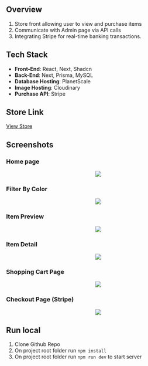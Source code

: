 ## Overview

 1. Store front allowing user to view and purchase items
 2. Communicate with Admin page via API calls
 3. Integrating Stripe for real-time banking transactions.

## Tech Stack
- **Front-End**: React, Next, Shadcn
- **Back-End**: Next, Prisma, MySQL
- **Database Hosting**: PlanetScale
- **Image Hosting**: Cloudinary
- **Purchase API**: Stripe

## Store Link
[View Store](https://e-commerce-store-9ucp0j9mz-bruce-liushaopeng.vercel.app/)

## Screenshots
### Home page
<p align="center">
  <img src="https://res.cloudinary.com/dkktswnhi/image/upload/v1694793220/Store%20Front%20Pictures/Screenshot_2023-09-15_at_11.52.07_AM_bnrbub.png" />
</p>

### Filter By Color
<p align="center">
  <img src="https://res.cloudinary.com/dkktswnhi/image/upload/v1694793378/Store%20Front%20Pictures/Screenshot_2023-09-15_at_11.56.09_AM_whmll9.png" />
</p>

### Item Preview
<p align="center" >
  <img src="https://res.cloudinary.com/dkktswnhi/image/upload/v1694793451/Store%20Front%20Pictures/Screenshot_2023-09-15_at_11.57.12_AM_mdgwld.png" />
</p>

### Item Detail
<p align="center" >
  <img src="https://res.cloudinary.com/dkktswnhi/image/upload/v1694793583/Store%20Front%20Pictures/Screenshot_2023-09-15_at_11.59.24_AM_fln4tm.png" />
</p>

### Shopping Cart Page
<p align="center" >
  <img src="https://res.cloudinary.com/dkktswnhi/image/upload/v1694793642/Store%20Front%20Pictures/Screenshot_2023-09-15_at_12.00.33_PM_skh4md.png" />
</p>

### Checkout Page (Stripe)
<p align="center" >
  <img src="https://res.cloudinary.com/dkktswnhi/image/upload/v1694793736/Store%20Front%20Pictures/Screenshot_2023-09-15_at_12.01.57_PM_zhrnju.png" />
</p>

## Run local 
1. Clone Github Repo
2. On project root folder run `npm install`
3. On project root folder run `npm run dev` to start server
